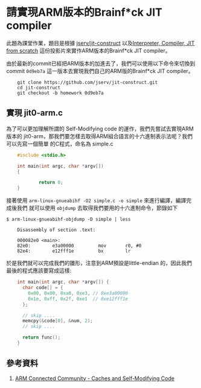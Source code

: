 # 請實現ARM版本的Brainf*ck JIT compiler

此題為課堂作業，題目是根據 [jserv/jit-construct](https://github.com/jserv/jit-construct.git) 以及[Interpreter, Compiler, JIT from scratch](http://wiki.csie.ncku.edu.tw/embedded/summer2015/jit-compiler.pdf) 這份投影片來實作ARM版本的Brainf*ck JIT compiler。

由於最新的commit已經把ARM版本的加進去了，我們可以使用以下命令來切換到commit
`0d9eb7a` 這一版本去實現我們自己的ARM版的Brainf*ck JIT compiler。


```
    git clone https://github.com/jserv/jit-construct.git
    cd jit-construct
    git checkout -b homework 0d9eb7a
```

## 實現 jit0-arm.c

為了可以更加理解所謂的 Self-Modifying code 的運作，我們先嘗試去實現ARM版本的
jit0-arm，那我們要怎樣去取得ARM組合語言的十六進制表示法呢？我們可以先寫一個簡單
的C程式，命名為 simple.c

```c
    #include <stdio.h>

    int main(int argc, char *argv[])
    {

            return 0;
    }
```

接著使用 `arm-linux-gnueabihf -O2 simple.c -o simple` 來進行編譯，編譯完成後我們
就可以使用 `objdump` 去取得我們要用的十六進制命令，節錄如下

```
$ arm-linux-gnueabihf-objdump -D simple | less

    Disassembly of section .text:

    000082e0 <main>:
    82e0:        e3a00000         mov       r0, #0
    82e4:        e12fff1e         bx        lr
```

於是我們就可以完成我們的雛形，注意到ARM預設是little-endian 的，因此我們最後的程式應該要寫成這樣:

```c
    int main(int argc, char *argv[]) {
      char code[] = {
        0x00, 0x00, 0xa0, 0xe3, // 0xe3a00000
        0x1e, 0xff, 0x2f, 0xe1  // 0xe12fff1e
      };

      // skip ....
      memcpy(&code[0], &num, 2);
      // skip ....

      return func();
    }
```

## 參考資料

1. [ARM Connected Community - Caches and Self-Modifying Code](http://community.arm.com/groups/processors/blog/2010/02/17/caches-and-self-modifying-code)
